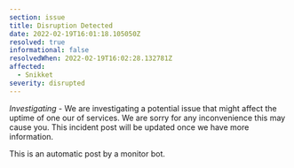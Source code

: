```yaml
---
section: issue
title: Disruption Detected
date: 2022-02-19T16:01:18.105050Z
resolved: true
informational: false
resolvedWhen: 2022-02-19T16:02:28.132781Z
affected:
  - Snikket
severity: disrupted
---
```

*Investigating* - We are investigating a potential issue that might affect the uptime of one our of services. We are sorry for any inconvenience this may cause you. This incident post will be updated once we have more information.

This is an automatic post by a monitor bot.
        